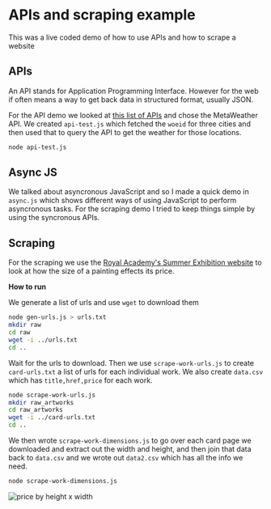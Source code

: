 # APIs and scraping example

This was a live coded demo of how to use APIs and how to scrape a website

## APIs

An API stands for Application Programming Interface. However for the web if often means a way to get back data in structured format, usually JSON.

For the API demo we looked at [this list of APIs](https://github.com/public-apis/public-apis) and chose the MetaWeather API. We created `api-test.js` which fetched the `woeid` for three cities and then used that to query the API to get the weather for those locations.

```sh
node api-test.js
```

## Async JS

We talked about asyncronous JavaScript and so I made a quick demo in `async.js` which shows different ways of using JavaScript to perform asyncronous tasks. For the scraping demo I tried to keep things simple by using the syncronous APIs.

## Scraping

For the scraping we use the [Royal Academy's Summer Exhibition website](https://www.royalacademy.org.uk/exhibition/summer-exhibition-2019) to look at how the size of a painting effects its price. 

**How to run**

We generate a list of urls and use `wget` to download them

```sh
node gen-urls.js > urls.txt
mkdir raw
cd raw
wget -i ../urls.txt 
cd ..
```

Wait for the urls to download. Then we use `scrape-work-urls.js` to create `card-urls.txt` a list of urls for each individual work. We also create `data.csv` which has `title,href,price` for each work.

```sh
node scrape-work-urls.js
mkdir raw_artworks
cd raw_artworks
wget -i ../card-urls.txt
cd ..
```

We then wrote `scrape-work-dimensions.js` to go over each card page we downloaded and extract out the width and height, and then join that data back to `data.csv` and we wrote out `data2.csv` which has all the info we need.

```sh
node scrape-work-dimensions.js
```

![price by height x width](https://imgur.com/eHlW3ji)






